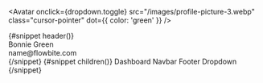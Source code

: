 <Avatar
    onclick={dropdown.toggle}
    src="/images/profile-picture-3.webp"
    class="cursor-pointer"
    dot={{ color: 'green' }}
  />
  <div class="relative">
  <Dropdown {dropdownStatus} {closeDropdown} divclass="absolute top-[40px] -left-[100px]">
    {#snippet header()}
      <div>Bonnie Green</div>
      <div class="truncate font-medium">name@flowbite.com</div>
    {/snippet}
    {#snippet children()}
      <DropdownItem href="/">Dashboard</DropdownItem>
      <DropdownItem href="/nav">Navbar</DropdownItem>
      <DropdownItem href="/footer">Footer</DropdownItem>
      <DropdownDivider />
      <DropdownItem href="/dropdown">Dropdown</DropdownItem>
    {/snippet}
  </Dropdown>
  </div>